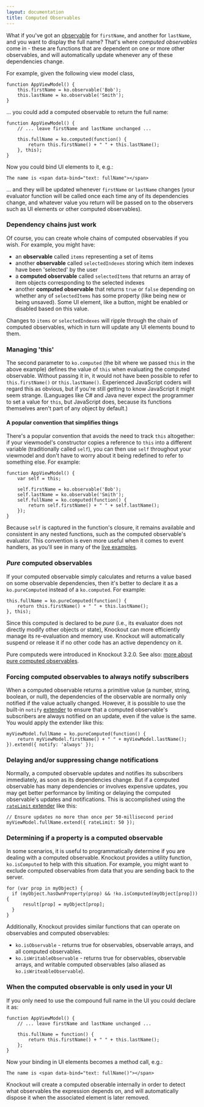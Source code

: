 ```yaml
---
layout: documentation
title: Computed Observables
---
```


What if you've got an [observable](observables.html) for `firstName`, and another for `lastName`, and you want to display the full name? That's where *computed observables* come in - these are functions that are dependent on one or more other observables, and will automatically update whenever any of these dependencies change.

For example, given the following view model class,

    function AppViewModel() {
        this.firstName = ko.observable('Bob');
        this.lastName = ko.observable('Smith');
    }

... you could add a computed observable to return the full name:

    function AppViewModel() {
        // ... leave firstName and lastName unchanged ...

        this.fullName = ko.computed(function() {
            return this.firstName() + " " + this.lastName();
        }, this);
    }

Now you could bind UI elements to it, e.g.:

    The name is <span data-bind="text: fullName"></span>

... and they will be updated whenever `firstName` or `lastName` changes (your evaluator function will be called once each time any of its dependencies change, and whatever value you return will be passed on to the observers such as UI elements or other computed observables).

### Dependency chains just work

Of course, you can create whole chains of computed observables if you wish. For example, you might have:

* an **observable** called `items` representing a set of items
* another **observable** called `selectedIndexes` storing which item indexes have been 'selected' by the user
* a **computed observable** called `selectedItems` that returns an array of item objects corresponding to the selected indexes
* another **computed observable** that returns `true` or `false` depending on whether any of `selectedItems` has some property (like being new or being unsaved). Some UI element, like a button, might be enabled or disabled based on this value.

Changes to `items` or `selectedIndexes` will ripple through the chain of computed observables, which in turn will update any UI elements bound to them.

### Managing 'this'

The second parameter to `ko.computed` (the bit where we passed `this` in the above example) defines the value of `this` when evaluating the computed observable. Without passing it in, it would not have been possible to refer to `this.firstName()` or `this.lastName()`. Experienced JavaScript coders will regard this as obvious, but if you're still getting to know JavaScript it might seem strange. (Languages like C# and Java never expect the programmer to set a value for `this`, but JavaScript does, because its functions themselves aren't part of any object by default.)

#### A popular convention that simplifies things

There's a popular convention that avoids the need to track `this` altogether: if your viewmodel's constructor copies a reference to `this` into a different variable (traditionally called `self`), you can then use `self` throughout your viewmodel and don't have to worry about it being redefined to refer to something else. For example:

    function AppViewModel() {
        var self = this;

        self.firstName = ko.observable('Bob');
        self.lastName = ko.observable('Smith');
        self.fullName = ko.computed(function() {
            return self.firstName() + " " + self.lastName();
        });
    }

Because `self` is captured in the function's closure, it remains available and consistent in any nested functions, such as the computed observable's evaluator. This convention is even more useful when it comes to event handlers, as you'll see in many of the [live examples](../examples/).

### *Pure* computed observables

If your computed observable simply calculates and returns a value based on some observable dependencies, then it's better to declare it as a `ko.pureComputed` instead of a `ko.computed`. For example:

    this.fullName = ko.pureComputed(function() {
        return this.firstName() + " " + this.lastName();
    }, this);

Since this computed is declared to be *pure* (i.e., its evaluator does not directly modify other objects or state), Knockout can more efficiently manage its re-evaluation and memory use. Knockout will automatically suspend or release it if no other code has an active dependency on it.

Pure computeds were introduced in Knockout 3.2.0. See also: [more about pure computed observables](computed-pure.html).

### Forcing computed observables to always notify subscribers

When a computed observable returns a primitive value (a number, string, boolean, or null), the dependencies of the observable are normally only notified if the value actually changed. However, it is possible to use the built-in `notify` [extender](extenders.html) to ensure that a computed observable's subscribers are always notified on an update, even if the value is the same. You would apply the extender like this:

    myViewModel.fullName = ko.pureComputed(function() {
        return myViewModel.firstName() + " " + myViewModel.lastName();
    }).extend({ notify: 'always' });

### Delaying and/or suppressing change notifications

Normally, a computed observable updates and notifies its subscribers immediately, as soon as its dependencies change. But if a computed observable has many dependencies or involves expensive updates, you may get better performance by limiting or delaying the computed observable's updates and notifications. This is accomplished using the [`rateLimit` extender](rateLimit-observable.html) like this:

    // Ensure updates no more than once per 50-millisecond period
    myViewModel.fullName.extend({ rateLimit: 50 });
    
### Determining if a property is a computed observable

In some scenarios, it is useful to programmatically determine if you are dealing with a computed observable. Knockout provides a utility function, `ko.isComputed` to help with this situation. For example, you might want to exclude computed observables from data that you are sending back to the server.

    for (var prop in myObject) {
      if (myObject.hasOwnProperty(prop) && !ko.isComputed(myObject[prop])) {
          result[prop] = myObject[prop];
      }
    }

Additionally, Knockout provides similar functions that can operate on observables and computed observables:

* `ko.isObservable` - returns true for observables, observable arrays, and all computed observables.
* `ko.isWritableObservable` - returns true for observables, observable arrays, and writable computed observables (also aliased as `ko.isWriteableObservable`).

### When the computed observable is only used in your UI 

If you only need to use the compound full name in the UI you could declare it as:

    function AppViewModel() {
        // ... leave firstName and lastName unchanged ...

        this.fullName = function() {
            return this.firstName() + " " + this.lastName();
        };
    }

Now your binding in UI elements becomes a method call, e.g.:

    The name is <span data-bind="text: fullName()"></span>

Knockout will create a computed obserable internally in order to detect what observables the expression depends on, and will automatically dispose it when the associated element is later removed.
